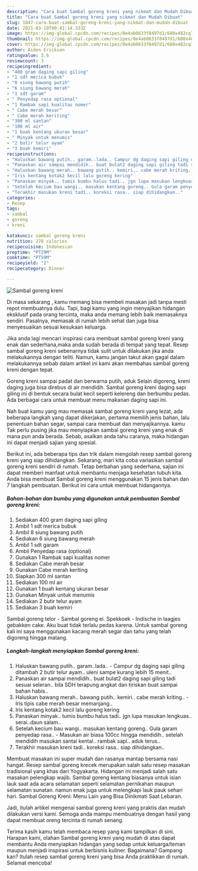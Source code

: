 ```yaml
---
description: "Cara buat Sambal goreng kreni yang nikmat dan Mudah Dibuat"
title: "Cara buat Sambal goreng kreni yang nikmat dan Mudah Dibuat"
slug: 1047-cara-buat-sambal-goreng-kreni-yang-nikmat-dan-mudah-dibuat
date: 2021-03-10T00:41:14.333Z
image: https://img-global.cpcdn.com/recipes/0e4ab0633f8497d1/680x482cq70/sambal-goreng-kreni-foto-resep-utama.jpg
thumbnail: https://img-global.cpcdn.com/recipes/0e4ab0633f8497d1/680x482cq70/sambal-goreng-kreni-foto-resep-utama.jpg
cover: https://img-global.cpcdn.com/recipes/0e4ab0633f8497d1/680x482cq70/sambal-goreng-kreni-foto-resep-utama.jpg
author: Aiden Erickson
ratingvalue: 3.6
reviewcount: 3
recipeingredient:
- "400 gram daging sapi giling"
- "1 sdt merica bubuk"
- "8 siung bawang putih"
- "6 siung bawang merah"
- "1 sdt garam"
- " Penyedap rasa optional"
- "1 Rambak sapi kualitas nomer"
- " Cabe merah besar"
- " Cabe merah keriting"
- "300 ml santan"
- "100 ml air"
- "1 buah kentang ukuran besar"
- " Minyak untuk menumis"
- "2 butir telur ayam"
- "3 buah kemiri"
recipeinstructions:
- "Haluskan bawang putih.. garam..lada.. Campur dg daging sapi giling ditambah 2 butir telur ayam.. uleni sampe kurang lebih 15 menit.."
- "Panaskan air sampai mendidih.. buat bulat2 daging sapi giling tadi sesuai seleran.. bila SDH terapung angkat dan tiriskan buat sampai bahan habis.."
- "Haluskan bawang merah.. bawang putih.. kemiri.. cabe merah kriting..  Iris tipis cabe merah besar memanjang.."
- "Iris kentang kotak2 kecil lalu goreng kering"
- "Panaskan minyak.. tumis bumbu halus tadi.. jgn lupa masukan lengkuas.. serai..daun salam.."
- "Setelah kecium bau wangi.. masukan kentang goreng.. Gula garam penyedap rasa.. Masukan air biasa 100cc hingga mendidih.. setelah mendidih masukan santai kental.. rambak sapi.. aduk terus.."
- "Terakhir masukan kreni tadi.. koreksi rasa.. siap dihidangkan.."
categories:
- Resep
tags:
- sambal
- goreng
- kreni

katakunci: sambal goreng kreni 
nutrition: 278 calories
recipecuisine: Indonesian
preptime: "PT29M"
cooktime: "PT59M"
recipeyield: "2"
recipecategory: Dinner

---
```



![Sambal goreng kreni](https://img-global.cpcdn.com/recipes/0e4ab0633f8497d1/680x482cq70/sambal-goreng-kreni-foto-resep-utama.jpg)

Di masa  sekarang , kamu memang bisa membeli masakan jadi tanpa mesti repot membuatnya dulu. Tapi, bagi kamu yang ingin menyajikan hidangan eksklusif pada orang tercinta, maka anda memang lebih baik memasaknya sendiri. Pasalnya, memasak di rumah lebih sehat dan juga bisa menyesuaikan sesuai kesukaan keluarga.

Jika anda lagi mencari inspirasi cara membuat sambal goreng kreni yang enak dan sederhana,maka anda sudah berada di tempat yang tepat. Resep sambal goreng kreni  sebenarnya tidak sulit untuk dilakukan jika anda melakukannya dengan teliti. Namun, kamu jangan takut akan gagal dalam melakukannya 
sebab dalam artikel ini kami akan membahas sambal goreng kreni dengan tepat.  

Goreng kreni sampai padat dan berwarna putih, aduk Selain digoreng, kreni daging juga bisa direbus di air mendidih. Sambal goreng kreni daging sapi giling ini di bentuk secara bulat kecil seperti kelereng dan berbumbu pedas. Ada berbagai cara untuk membuat menu makanan daging sapi ini.

Nah buat kamu yang mau memasak sambal goreng kreni yang lezat, ada beberapa langkah yang dapat dikerjakan, pertama memilih jenis bahan, lalu penentuan bahan segar, sampai cara membuat dan menyajikannya. kamu Tak perlu pusing jika mau menyiapkan sambal goreng kreni yang enak di mana pun anda berada. Sebab, asalkan anda  tahu caranya, maka hidangan ini dapat menjadi sajian yang spesial.

Berikut ini, ada beberapa tips dan trik dalam mengolah resep sambal goreng kreni yang siap dihidangkan. Sekarang, mari kita coba variasikan sambal goreng kreni sendiri di rumah. Tetap berbahan yang sederhana, sajian ini dapat memberi manfaat untuk membantu menjaga kesehatan tubuh kita. Anda bisa membuat Sambal goreng kreni menggunakan 15 jenis bahan dan 7 langkah pembuatan. Berikut ini cara untuk membuat hidangannya.

<!--inarticleads1-->

##### Bahan-bahan dan bumbu yang digunakan untuk pembuatan Sambal goreng kreni:

1. Sediakan 400 gram daging sapi giling
1. Ambil 1 sdt merica bubuk
1. Ambil 8 siung bawang putih
1. Sediakan 6 siung bawang merah
1. Ambil 1 sdt garam
1. Ambil  Penyedap rasa (optional)
1. Gunakan 1 Rambak sapi kualitas nomer
1. Sediakan  Cabe merah besar
1. Gunakan  Cabe merah keriting
1. Siapkan 300 ml santan
1. Sediakan 100 ml air
1. Gunakan 1 buah kentang ukuran besar
1. Gunakan  Minyak untuk menumis
1. Sediakan 2 butir telur ayam
1. Sediakan 3 buah kemiri


Sambal goreng telor - Sambal goreng ei. Spekkoek - Indische in laagjes gebakken cake. Aku buat tidak terlalu pedas karena. Untuk sambal goreng kali ini saya menggunakan kacang merah segar dan tahu yang telah digoreng hingga matang. 

<!--inarticleads2-->

##### Langkah-langkah menyiapkan Sambal goreng kreni:

1. Haluskan bawang putih.. garam..lada.. - Campur dg daging sapi giling ditambah 2 butir telur ayam.. uleni sampe kurang lebih 15 menit..
1. Panaskan air sampai mendidih.. buat bulat2 daging sapi giling tadi sesuai seleran.. bila SDH terapung angkat dan tiriskan buat sampai bahan habis..
1. Haluskan bawang merah.. bawang putih.. kemiri.. cabe merah kriting..  - Iris tipis cabe merah besar memanjang..
1. Iris kentang kotak2 kecil lalu goreng kering
1. Panaskan minyak.. tumis bumbu halus tadi.. jgn lupa masukan lengkuas.. serai..daun salam..
1. Setelah kecium bau wangi.. masukan kentang goreng.. Gula garam penyedap rasa.. - Masukan air biasa 100cc hingga mendidih.. setelah mendidih masukan santai kental.. rambak sapi.. aduk terus..
1. Terakhir masukan kreni tadi.. koreksi rasa.. siap dihidangkan..


Membuat masakan ini super mudah dan rasanya mantap bersama nasi hangat. Resep sambal goreng krecek merupakan salah satu resep masakan tradisional yang khas dari Yogyakarta. Hidangan ini menjadi salah satu masakan pelengkap wajib. Sambal goreng kentang biasanya untuk isian lauk saat ada acara selamatan seperti selamatan pernikahan maupun selamatan sunatan. namun enak juga untuk melengkapi lauk pauk sehari hari. Sambal Goreng Kreni: Menu Lain yang Bisa Dinikmati Saat Lebaran. 

Jadi, itulah artikel mengenai  sambal goreng kreni  yang praktis dan mudah dilakukan versi kami. Semoga anda mampu membuatnya dengan hasil yang dapat membuat oreng tercinta di rumah senang. 

Terima kasih kamu telah membaca resep yang kami tampilkan di sini. Harapan kami, olahan  Sambal goreng kreni yang mudah di atas dapat membantu Anda menyiapkan hidangan yang sedap untuk keluarga/teman maupun menjadi inspirasi untuk berbisnis kuliner. Bagaimana? Gampang kan? Itulah resep sambal goreng kreni yang bisa Anda praktikkan di rumah. Selamat mencoba!

